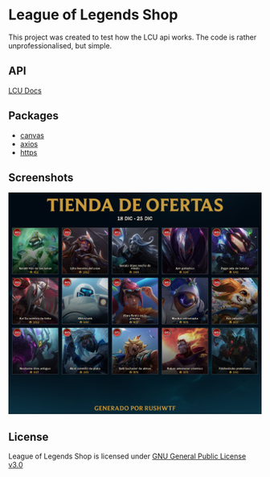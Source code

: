 # League of Legends Shop
This project was created to test how the LCU api works.
The code is rather unprofessionalised, but simple.
## API
[LCU Docs](https://developer.riotgames.com/docs/lol#game-client-api)
## Packages
- [canvas](https://www.npmjs.com/package/canvas/v/2.11.2)
- [axios](https://www.npmjs.com/package/axios/v/1.6.2)
- [https](https://www.npmjs.com/package/https/v/1.0.0)

## Screenshots
![App Screenshot](./assets/placeholder/imageGenerated.png)

## License
League of Legends Shop is licensed under [GNU General Public License v3.0](https://github.com/RushWTF/LeagueOfLegends-Shop/blob/main/LICENSE)
